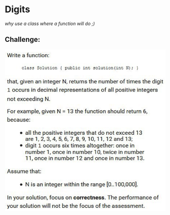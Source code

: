# Digits

_why use a class where a function will do ;)_

## Challenge:

![Challenge](./digits_challenge.png?raw=true)



